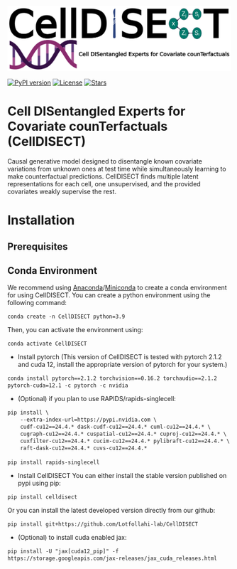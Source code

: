 <img src="https://github.com/Lotfollahi-lab/celldisect/blob/main/media/CellDISECT_Logo_whitebg.png" width="1000" alt="celldisect-logo">

[![PyPI version](https://badge.fury.io/py/celldisect.svg)](https://badge.fury.io/py/celldisect)
[![License](https://img.shields.io/badge/License-BSD_3--Clause-blue.svg)](https://github.com/Lotfollahi-lab/celldisect/blob/main/LICENSE)
[![Stars](https://img.shields.io/github/stars/Lotfollahi-lab/celldisect?logo=GitHub&color=yellow)](https://github.com/Lotfollahi-lab/celldisect/stargazers)

[comment]: [![PyPIDownloads](https://static.pepy.tech/badge/celldisect)](https://pepy.tech/project/celldisect)

[comment]: [![Docs](https://readthedocs.org/projects/celldisect/badge/?version=latest)](https://celldisect.readthedocs.io/en/stable/?badge=stable)

# Cell DISentangled Experts for Covariate counTerfactuals (CellDISECT)
Causal generative model designed to disentangle known covariate variations from unknown ones at test time while simultaneously learning to make counterfactual predictions. CellDISECT finds multiple latent representations for each cell, one unsupervised, and the provided covariates weakly supervise the rest.


Installation
============

Prerequisites
--
Conda Environment
--
We recommend using [Anaconda](https://www.anaconda.com/)/[Miniconda](https://docs.conda.io/projects/miniconda/en/latest/) to create a conda environment for using CellDISECT. You can create a python environment using the following command:

    conda create -n CellDISECT python=3.9

Then, you can activate the environment using:

    conda activate CellDISECT


- Install pytorch (This version of CellDISECT is tested with pytorch 2.1.2 and cuda 12, install the appropriate version of pytorch for your system.)
```
conda install pytorch==2.1.2 torchvision==0.16.2 torchaudio==2.1.2 pytorch-cuda=12.1 -c pytorch -c nvidia
```

- (Optional) if you plan to use RAPIDS/rapids-singlecell:
```
pip install \
    --extra-index-url=https://pypi.nvidia.com \
    cudf-cu12==24.4.* dask-cudf-cu12==24.4.* cuml-cu12==24.4.* \
    cugraph-cu12==24.4.* cuspatial-cu12==24.4.* cuproj-cu12==24.4.* \
    cuxfilter-cu12==24.4.* cucim-cu12==24.4.* pylibraft-cu12==24.4.* \
    raft-dask-cu12==24.4.* cuvs-cu12==24.4.*

pip install rapids-singlecell
```

- Install CellDISECT
You can either install the stable version published on pypi using pip:
```
pip install celldisect
```
Or you can install the latest developed version directly from our github:
```
pip install git+https://github.com/Lotfollahi-lab/CellDISECT
```

- (Optional) to install cuda enabled jax:
```
pip install -U "jax[cuda12_pip]" -f https://storage.googleapis.com/jax-releases/jax_cuda_releases.html
```

